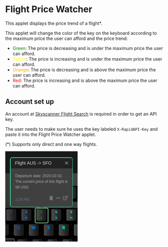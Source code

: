 # Flight Price Watcher

This applet displays the price trend of a flight*.

This applet will change the color of the key on the keyboard according to the maximum price the user can afford and the price trend:

- <span style="color:green">Green</span>: The price is decreasing and is under the maximum price the user can afford.
- <span style="color:yellow">Yellow</span>: The price is increasing and is under the maximum price the user can afford.
- <span style="color:orange">Orange</span>: The price is decreasing and is above the maximum price the user can afford.
- <span style="color:red">Red</span>: The price is increasing and is above the maximum price the user can afford.

## Account set up

An account at [Skyscanner Flight Search](https://rapidapi.com/skyscanner/api/skyscanner-flight-search) is required in
order to get an API key.

The user needs to make sure he uses the key labeled `X-RapidAPI-Key` and paste it into the Flight Price Watcher applet.

(*) Supports only direct and one way flights.

![Flight Price Watcher on a Das Keyboard Q](assets/image.png "Flight Price Watcher config and result")

